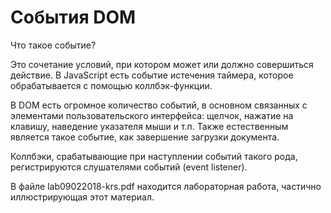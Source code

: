 # События DOM

Что такое событие? 

Это сочетание условий, при котором может или должно совершиться действие. В JavaScript есть событие истечения таймера, которое обрабатывается с помощью коллбэк-функции.

В DOM есть огромное количество событий, в основном связанных с элементами пользовательского интерфейса: щелчок, нажатие на клавишу, наведение указателя мыши и т.п. Также естественным является такое событие, как завершение загрузки документа.

Коллбэки, срабатывающие при наступлении событий такого рода, регистрируются слушателями событий (event listener). 

В файле lab09022018-krs.pdf находится лабораторная работа, частично иллюстрирующая этот материал.
